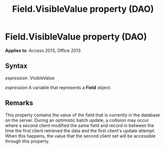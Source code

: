 ﻿---
title: Field.VisibleValue property (DAO)
TOCTitle: VisibleValue Property
ms:assetid: e40fcb43-9a1d-69e7-1544-8f15ef21daf4
ms:mtpsurl: https://msdn.microsoft.com/library/Ff835776(v=office.15)
ms:contentKeyID: 48548332
ms.date: 09/18/2015
mtps_version: v=office.15
---

# Field.VisibleValue property (DAO)


**Applies to**: Access 2013, Office 2013

## Syntax

*expression* .VisibleValue

*expression* A variable that represents a **Field** object.

## Remarks

This property contains the value of the field that is currently in the database on the server. During an optimistic batch update, a collision may occur where a second client modified the same field and record in between the time the first client retrieved the data and the first client's update attempt. When this happens, the value that the second client set will be accessible through this property.


